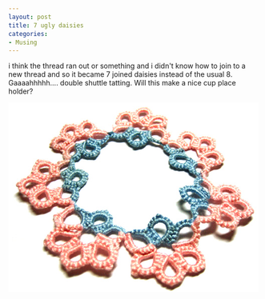 ```yaml
---
layout: post
title: 7 ugly daisies
categories:
- Musing
---
```



i think the thread ran out or something and i didn't know how to join to a new thread and so it became 7 joined daisies instead of the usual 8. Gaaaahhhhh.... double shuttle tatting. Will this make a nice cup place holder?

![](/img/daisy_tatting.jpg)
